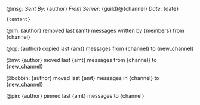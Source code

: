 @msg:
    *Sent By*: {author}
    *From Server*: {guild}@{channel}
    *Date*: {date}

    {content}

@rm:
    {author} removed last {amt} messages written by {members} from {channel}

@cp:
    {author} copied last {amt} messages from {channel} to {new_channel}

@mv:
    {author} moved last {amt} messages from {channel} to {new_channel}

@bobbin:
    {author} moved last {amt} messages in {channel} to {new_channel}

@pin:
    {author} pinned last {amt} messages to {channel}